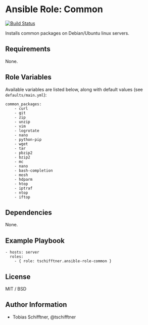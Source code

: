 # Ansible Role: Common

[![Build Status](https://travis-ci.org/tschifftner/ansible-role-common.svg)](https://travis-ci.org/tschifftner/ansible-role-common)

Installs common packages on Debian/Ubuntu linux servers.

## Requirements

None.

## Role Variables

Available variables are listed below, along with default values (see `defaults/main.yml`):

    common_packages:
        - curl
        - git
        - zip
        - unzip
        - vim
        - logrotate
        - nano
        - python-pip
        - wget
        - tar
        - pbzip2
        - bzip2
        - mc
        - nano
        - bash-completion
        - mosh
        - hdparm
        - htop
        - iptraf
        - ntop
        - iftop

## Dependencies

None.

## Example Playbook

    - hosts: server
      roles:
        - { role: tschifftner.ansible-role-common }

## License

MIT / BSD

## Author Information

 - Tobias Schifftner, @tschifftner